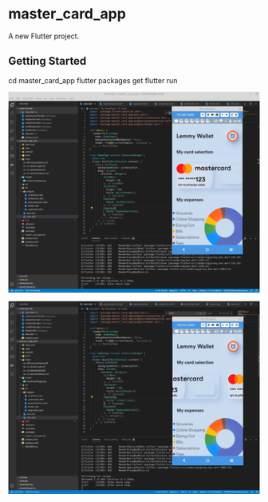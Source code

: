 # master_card_app

A new Flutter project.

## Getting Started

cd master_card_app
flutter packages get
flutter run

![](projectimages/wallet.png)


![](projectimages/wallet.gif)